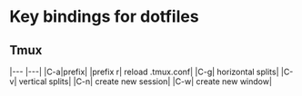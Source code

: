 # Key bindings for dotfiles

## Tmux

|--- |---|
|C-a|prefix|
|prefix r| reload  .tmux.conf|
|C-g| horizontal splits|
|C-v| vertical splits|
|C-n| create new session|
|C-w| create new window|

